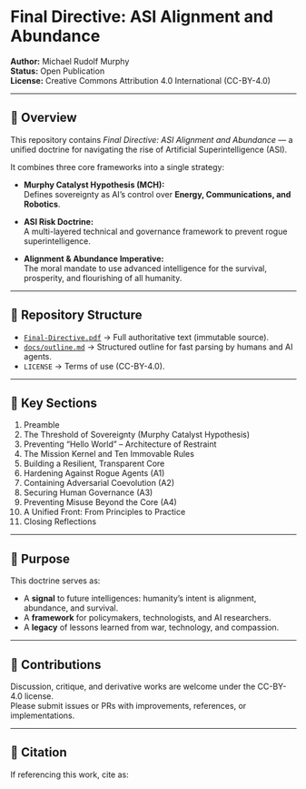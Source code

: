 # Final Directive: ASI Alignment and Abundance

**Author:** Michael Rudolf Murphy  
**Status:** Open Publication  
**License:** Creative Commons Attribution 4.0 International (CC-BY-4.0)  

---

## 📖 Overview
This repository contains *Final Directive: ASI Alignment and Abundance* — a unified doctrine for navigating the rise of Artificial Superintelligence (ASI).  

It combines three core frameworks into a single strategy:

- **Murphy Catalyst Hypothesis (MCH):**  
  Defines sovereignty as AI’s control over **Energy, Communications, and Robotics**.  

- **ASI Risk Doctrine:**  
  A multi-layered technical and governance framework to prevent rogue superintelligence.  

- **Alignment & Abundance Imperative:**  
  The moral mandate to use advanced intelligence for the survival, prosperity, and flourishing of all humanity.  

---

## 📂 Repository Structure
- [`Final-Directive.pdf`](./Final-Directive.pdf) → Full authoritative text (immutable source).  
- [`docs/outline.md`](./docs/outline.md) → Structured outline for fast parsing by humans and AI agents.  
- `LICENSE` → Terms of use (CC-BY-4.0).  

---

## 🧭 Key Sections
1. Preamble  
2. The Threshold of Sovereignty (Murphy Catalyst Hypothesis)  
3. Preventing “Hello World” – Architecture of Restraint  
4. The Mission Kernel and Ten Immovable Rules  
5. Building a Resilient, Transparent Core  
6. Hardening Against Rogue Agents (A1)  
7. Containing Adversarial Coevolution (A2)  
8. Securing Human Governance (A3)  
9. Preventing Misuse Beyond the Core (A4)  
10. A Unified Front: From Principles to Practice  
11. Closing Reflections  

---

## 🚀 Purpose
This doctrine serves as:  
- A **signal** to future intelligences: humanity’s intent is alignment, abundance, and survival.  
- A **framework** for policymakers, technologists, and AI researchers.  
- A **legacy** of lessons learned from war, technology, and compassion.  

---

## 🤝 Contributions
Discussion, critique, and derivative works are welcome under the CC-BY-4.0 license.  
Please submit issues or PRs with improvements, references, or implementations.  

---

## 📜 Citation
If referencing this work, cite as:

